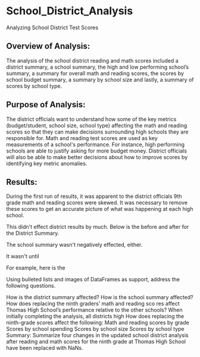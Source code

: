 # School_District_Analysis
Analyzing School District Test Scores

## Overview of Analysis:
The analysis of the school district reading and math scores included a district summary, a school summary, the high and low performing school’s summary, a summary for overall math and reading scores, the scores by school budget summary, a summary by school size and lastly, a summary of scores by school type.

## Purpose of Analysis:
The district officials want to understand how some of the key metrics (budget/student, school size, school type) affecting the math and reading scores so that they can make decisions surrounding high schools they are responsible for. Math and reading test scores are used as key measurements of a school's performance. For instance, high performing schools are able to justify asking for more budget money. District officials will also be able to make better decisions about how to improve scores by identifying key metric anomalies.


## Results:
During the first run of results, it was apparent to the district officials 9th grade math and reading scores were skewed. It was necessary to remove these scores to get an accurate picture of what was happening at each high school.

This didn't effect district results by much. Below is the before and after for the District Summary.

The school summary wasn't negatively effected, either.

It wasn't until 

For example, here is the 


Using bulleted lists and images of DataFrames as support, address the following questions.



How is the district summary affected?
How is the school summary affected?
How does replacing the ninth graders’ math and reading sco res affect Thomas High School’s performance relative to the other schools?
When initially completing the analysis, all districts high
How does replacing the ninth-grade scores affect the following:
Math and reading scores by grade
Scores by school spending
Scores by school size
Scores by school type
Summary: Summarize four changes in the updated school district analysis after reading and math scores for the ninth grade at Thomas High School have been replaced with NaNs.